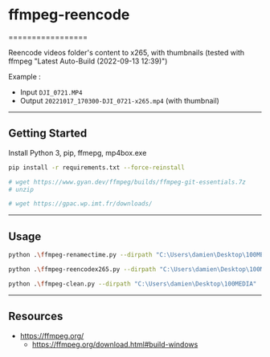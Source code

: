 # ffmpeg-reencode
=================

Reencode videos folder's content to x265, with thumbnails
(tested with ffmpeg "Latest Auto-Build (2022-09-13 12:39)")

Example : 
- Input `DJI_0721.MP4`
- Output `20221017_170300-DJI_0721-x265.mp4` (with thumbnail)

---

## Getting Started

Install Python 3, pip, ffmepg, mp4box.exe

```bash
pip install -r requirements.txt --force-reinstall

# wget https://www.gyan.dev/ffmpeg/builds/ffmpeg-git-essentials.7z
# unzip

# wget https://gpac.wp.imt.fr/downloads/

```

---

## Usage

```bash
python .\ffmpeg-renamectime.py --dirpath "C:\Users\damien\Desktop\100MEDIA"

python .\ffmpeg-reencodex265.py --dirpath "C:\Users\damien\Desktop\100MEDIA"

python .\ffmpeg-clean.py --dirpath "C:\Users\damien\Desktop\100MEDIA"
```

---

## Resources

- https://ffmpeg.org/
  - https://ffmpeg.org/download.html#build-windows
